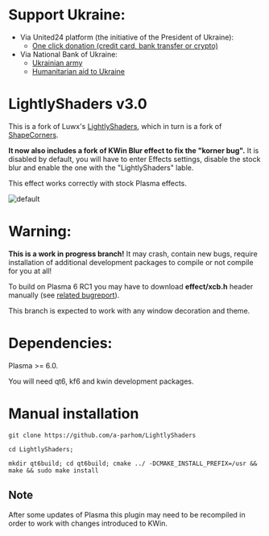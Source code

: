 # Support Ukraine:
  - Via United24 platform (the initiative of the President of Ukraine):
    - [One click donation (credit card, bank transfer or crypto)](https://u24.gov.ua/)
  - Via National Bank of Ukraine:
    - [Ukrainian army](https://bank.gov.ua/en/about/support-the-armed-forces)
    - [Humanitarian aid to Ukraine](https://bank.gov.ua/en/about/humanitarian-aid-to-ukraine)

# LightlyShaders v3.0
 This is a fork of Luwx's [LightlyShaders](https://github.com/Luwx/LightlyShaders), which in turn is a fork of [ShapeCorners](https://sourceforge.net/projects/shapecorners/).  

 **It now also includes a fork of KWin Blur effect to fix the "korner bug".** It is disabled by default, you will have to enter Effects settings, disable the stock blur and enable the one with the "LightlyShaders" lable.

 This effect works correctly with stock Plasma effects.

 ![default](https://github.com/a-parhom/LightlyShaders/blob/plasma6/screenshot.png)

# Warning:

**This is a work in progress branch!**
It may crash, contain new bugs, require installation of additional development packages to compile or not compile for you at all!

To build on Plasma 6 RC1 you may have to download **effect/xcb.h** header manually (see [related bugreport](https://bugs.kde.org/show_bug.cgi?id=479584)).

This branch is expected to work with any window decoration and theme.

# Dependencies:
 
Plasma >= 6.0.
 
You will need qt6, kf6 and kwin development packages.

# Manual installation
```
git clone https://github.com/a-parhom/LightlyShaders

cd LightlyShaders;

mkdir qt6build; cd qt6build; cmake ../ -DCMAKE_INSTALL_PREFIX=/usr && make && sudo make install
```

## Note
After some updates of Plasma this plugin may need to be recompiled in order to work with changes introduced to KWin.
 
